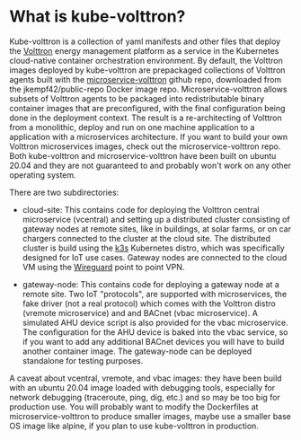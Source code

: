 # What is kube-volttron?

Kube-volttron is a collection of yaml manifests and other files that deploy
the [Volttron](https://volttron.readthedocs.io/en/main/) energy management platform
as a service in the Kubernetes cloud-native container orchestration environment. 
By default, the Volttron images deployed by kube-volttron are prepackaged collections of Volttron agents
built with the [microservice-volttron](ref) github repo, downloaded from the 
jkempf42/public-repo Docker image repo. Microservice-volttron allows subsets of Volttron agents
to be packaged into redistributable binary container images that are preconfigured, with
the final configuration being done in the deployment context. The result is a re-architecting of
Volttron from a monolithic, deploy and run on one machine application to a application with a  microservices 
architecture. If you want to build your own Volttron microservices images, check out the
microservice-volttron repo. Both kube-volttron and microservice-volttron have been built on ubuntu 20.04
and they are not guaranteed to and probably won't work on any other operating system.

There are two subdirectories:

- cloud-site: This contains code for deploying the Volttron central microservice (vcentral) and setting up a
distributed cluster consisting of gateway nodes at remote sites, like in buildings, at solar farms, or on car 
chargers connected to the cluster at the cloud site. The
distributed cluster is build using the  [k3s](https://rancher.com/docs/k3s/latest/en/) Kubernetes distro, which was specifically designed for IoT use cases.
Gateway nodes are connected to the cloud VM using the [Wireguard](https://www.wireguard.com/) point to point VPN.

- gateway-node: This contains code for deploying a gateway node at a remote site. Two IoT "protocols", are supported
with microservices, the fake driver (not a real protocol) which comes with the Volttron distro 
(vremote microservice) and and BACnet (vbac
microservice). A simulated AHU device script is also provided for the vbac microservice. The configuration for
the AHU device is baked into the vbac service, so if you want to add any additional BACnet devices you will
have to build another container image. The gateway-node can be deployed standalone for testing purposes.

A caveat about vcentral, vremote, and vbac images: they have been build with an ubuntu 20.04 image loaded with
debugging tools, especially for network debugging (traceroute, ping, dig, etc.) and so may be too big for
production use. You will probably want to modify the Dockerfiles at microservice-volttron to produce smaller 
images, maybe use a smaller base OS image like alpine, if you plan to use kube-volttron in production. 


